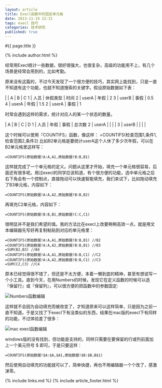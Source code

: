 ```yaml
---
layout: article
title: Execl函数中的固定单元格
date: 2013-11-19 22:15
tags: execl 技巧
categories: 技术研究
published: true
---
```


#{{ page.title }}

{% include author.html %}

经常用Execl统计一些数据，很好很强大，也很复杂，高级的功能用不上，有几个场景是经常会用到的，比如考勤。

原来没有这篇的，不过今天发现了一个很方便的技巧，其实网上能找到，只是一直不知道有这个功能，也就不知道搜索的关键字。假设原始数据如下表：

| | A  | B | C
1 | 人员 | 休假类型 | 时间
2 | userA | 年假 | 2
3 | userB | 事假 | 0.5
4 | userA | 年假 | 1.5
2 | userA | 事假 | 1

时常会遇到这样的需求，统计对应人的某一个状态的数量。

 | A | B | C | D
1 | 人员 | 年假 | 事假 | 总次数
2 | userA | | | |
3 | userB | | | |

这个时候可以使用『COUNTIFS』函数，像这样： =COUNTIFS(检查范围1,条件1,检查范围2,条件2) 比如B2单元格是要统计userA这个人休了多少次年假，可以在B2单元格里这样写：

	=COUNTIFS(原始数据!A:A,A1,原始数据!B:B,B1)

这样就完成了一个单元格的定义。问题从这里才开始，填充一个单元格很容易，后面还有很多呢。用过execl的同学应该知道，有个很方便的功能，选中单元格之后右下角会有一个控制点，直接拖动可以快速智能填充，我们来试下，比如拖动填充了B3单元格，内容如下：


	=COUNTIFS(原始数据!A:A,A2,原始数据!B:B,B2)

再填充C2单元格，内容如下：


	=COUNTIFS(原始数据!B:B,B1,原始数据!C:C,C1)

很明显并不是我们希望的值。我的方法比在execl上改要稍稍高效一点，就是用文本编辑器先写好再复制粘贴到对应的单元格里：


	=COUNTIFS(原始数据!A:A,A1,原始数据!B:B,B1) //B2
	=COUNTIFS(原始数据!A:A,A2,原始数据!B:B,B1) //B3
	=SUM(B2,B3) //B4
	=COUNTIFS(原始数据!A:A,A1,原始数据!B:B,C1) //C2
	=COUNTIFS(原始数据!A:A,A2,原始数据!B:B,C1) //C3
	=SUM(C2,C3) //C4

原本已经觉得很不错了，但还是不太方便，本着一懒到底的精神，甚至有想说写一个小工具。直到今天，在用Numbers的时候，发现它在定义函数的时候可以选『保留行』或『保留列』，可以很方便的把函数中的参数固定:

![Numbers函数编辑](http://i.minus.com/ib1NIBYUj1VG4a.png)

这样就不会因为自动填充而被改变了，才知道原来可以这样简单，只是因为之前一直不知道。于是又找了下execl下有没类似的东西，结果在mac版的execl下有同样的功能，不过体验差了很多：

![mac execl函数编辑](http://i.minus.com/ibwrvocM63nGUt.png)

windows版的没有找到，但功能是支持的，同样只需要在要保留的行或列前面加上一个美元符号 $ 即可。于是只要这样：

	=COUNTIFS(原始数据!$A:$A,$A1,原始数据!$B:$B,B$1)

然后使用自动填充的功能就可以了，简单快捷，再也不用编辑器一个个改了，感激涕零。

{% include links.md %}
{% include article_footer.html %}
